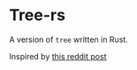# Tree-rs

A version of `tree` written in Rust.

Inspired by [this reddit post](https://www.reddit.com/r/rust/comments/b0i625/classic_unix_utilities_make_great_beginner/)
